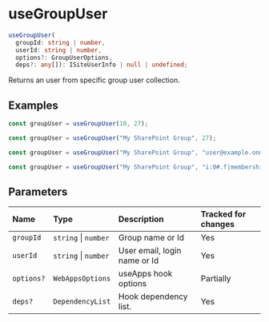 # useGroupUser

```typescript
useGroupUser(
  groupId: string | number,
  userId: string | number,
  options?: GroupUserOptions,
  deps?: any[]): ISiteUserInfo | null | undefined;
```

Returns an user from specific group user collection.

## Examples

```typescript
const groupUser = useGroupUser(10, 27);

const groupUser = useGroupUser("My SharePoint Group", 27);

const groupUser = useGroupUser("My SharePoint Group", "user@example.onmicrosoft.com");

const groupUser = useGroupUser("My SharePoint Group", "i:0#.f|membership|user@example.onmicrosoft.com");
```

## Parameters

| Name | Type | Description | Tracked for changes |
| :------ | :------ | :------ | :--------|
| `groupId` | `string` \| `number` | Group name or Id | Yes |
| `userId` | `string` \| `number` | User email, login name or Id | Yes |
| `options?` | `WebAppsOptions` | useApps hook options | Partially |
| `deps?` | `DependencyList` | Hook dependency list. | Yes |

